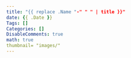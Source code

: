 ```yaml
---
title: "{{ replace .Name "-" " " | title }}"
date: {{ .Date }}
Tags: []
Categories: []
DisableComments: true
math: true
thumbnail= "images/"
---
```


